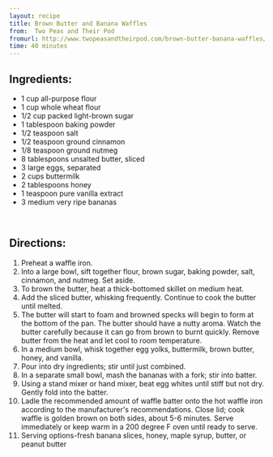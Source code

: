 ```yaml
---
layout: recipe
title: Brown Butter and Banana Waffles
from:  Two Peas and Their Pod
fromurl: http://www.twopeasandtheirpod.com/brown-butter-banana-waffles/
time: 40 minutes
---
```


Ingredients:
------------

* 1 cup all-purpose flour
* 1 cup whole wheat flour
* 1/2 cup packed light-brown sugar
* 1 tablespoon baking powder
* 1/2 teaspoon salt
* 1/2 teaspoon ground cinnamon
* 1/8 teaspoon ground nutmeg
* 8 tablespoons unsalted butter, sliced
* 3 large eggs, separated
* 2 cups buttermilk
* 2 tablespoons honey
* 1 teaspoon pure vanilla extract
* 3 medium very ripe bananas

<br>

Directions:
-----------

1. Preheat a waffle iron. 
2. Into a large bowl, sift together flour, brown sugar, baking powder, salt, cinnamon, and nutmeg. Set aside.
3. To brown the butter, heat a thick-bottomed skillet on medium heat. 
4. Add the sliced butter, whisking frequently. Continue to cook the butter until melted. 
5. The butter will start to foam and browned specks will begin to form at the bottom of the pan. The butter should have a nutty aroma. Watch the butter carefully because it can go from brown to burnt quickly. Remove butter from the heat and let cool to room temperature.
5. In a medium bowl, whisk together egg yolks, buttermilk, brown butter, honey, and vanilla. 
6. Pour into dry ingredients; stir until just combined.
7. In a separate small bowl, mash the bananas with a fork; stir into batter. 
8. Using a stand mixer or hand mixer, beat egg whites until stiff but not dry. Gently fold into the batter.
9. Ladle the recommended amount of waffle batter onto the hot waffle iron according to the manufacturer's recommendations. Close lid; cook waffle is golden brown on both sides, about 5-6 minutes. Serve immediately or keep warm in a 200 degree F oven until ready to serve.
10. Serving options-fresh banana slices, honey, maple syrup, butter, or peanut butter
